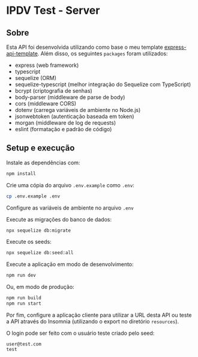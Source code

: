 # IPDV Test - Server

## Sobre

Esta API foi desenvolvida utilizando como base o meu template [express-api-template](https://github.com/andresilva-cc/express-api-template). Além disso, os seguintes `packages` foram utilizados:

- express (web framework)
- typescript
- sequelize (ORM)
- sequelize-typescript (melhor integração do Sequelize com TypeScript)
- bcrypt (criptografia de senhas)
- body-parser (middleware de parse de body)
- cors (middleware CORS)
- dotenv (carrega variáveis de ambiente no Node.js)
- jsonwebtoken (autenticação baseada em token)
- morgan (middleware de log de requests)
- eslint (formatação e padrão de código)

## Setup e execução

Instale as dependências com:

```bash
npm install
```

Crie uma cópia do arquivo `.env.example` como `.env`:

```bash
cp .env.example .env
```

Configure as variáveis de ambiente no arquivo `.env`

Execute as migrações do banco de dados:

```bash
npx sequelize db:migrate
```

Execute os seeds:

```bash
npx sequelize db:seed:all
```

Execute a aplicação em modo de desenvolvimento:

```bash
npm run dev
```

Ou, em modo de produção:

```bash
npm run build
npm run start
```

Por fim, configure a aplicação cliente para utilizar a URL desta API ou teste a API através do Insomnia (utilizando o export no diretório `resources`).

O login pode ser feito com o usuário teste criado pelo seed:

```
user@test.com
test
```